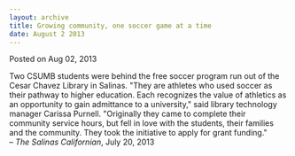 ```yaml
---
layout: archive
title: Growing community, one soccer game at a time
date: August 2 2013
---
```





<span class="date">Posted on Aug 02, 2013    </span>
<p>Two CSUMB students were behind the free soccer program run out
of the Cesar Chavez Library in Salinas. &quot;They are athletes who used
soccer as their pathway to higher education. Each recognizes the
value of athletics as an opportunity to gain admittance to a
university,&quot; said library technology manager Carissa Purnell.
&quot;Originally they came to complete their community service hours,
but fell in love with the students, their families and the
community. They took the initiative to apply for grant
funding.&quot;<br>
&#x2013; <em>The Salinas Californian</em>, July 20, 2013</br></p>





